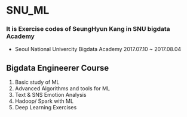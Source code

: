 # SNU_ML
### It is Exercise codes of SeungHyun Kang in SNU bigdata Academy

* Seoul National Univercity Bigdata Academy
  2017.07.10 ~ 2017.08.04
  
## Bigdata Engineerer Course
  1. Basic study of ML
  2. Advanced Algorithms and tools for ML
  3. Text & SNS Emotion Analysis
  4. Hadoop/ Spark with ML
  5. Deep Learning Exercises
  
  
